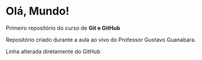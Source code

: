 # Olá, Mundo!
Primeiro repositório do curso de **Git e GitHub**

Repositório criado durante a aula ao vivo do Professor Gustavo Guanabara.

Linha alterada diretamente do GitHub
